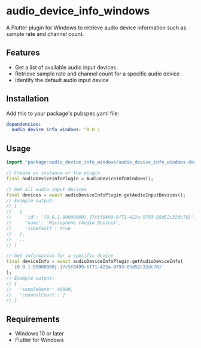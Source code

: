 # audio_device_info_windows

A Flutter plugin for Windows to retrieve audio device information such as sample rate and channel count.

## Features

- Get a list of available audio input devices
- Retrieve sample rate and channel count for a specific audio device
- Identify the default audio input device

## Installation

Add this to your package's pubspec.yaml file:

```yaml
dependencies:
  audio_device_info_windows: ^0.0.1
```

## Usage

```dart
import 'package:audio_device_info_windows/audio_device_info_windows.dart';

// Create an instance of the plugin
final audioDeviceInfoPlugin = AudioDeviceInfoWindows();

// Get all audio input devices
final devices = await audioDeviceInfoPlugin.getAudioInputDevices();
// Example output: 
// [
//   {
//     'id': '{0.0.1.00000000}.{7c5f8499-6f71-422a-9793-85d52c32dc78}',
//     'name': 'Microphone (Audio Device)',
//     'isDefault': true
//   },
//   ...
// ]

// Get information for a specific device
final deviceInfo = await audioDeviceInfoPlugin.getAudioDeviceInfo(
  '{0.0.1.00000000}.{7c5f8499-6f71-422a-9793-85d52c32dc78}'
);
// Example output:
// {
//   'sampleRate': 48000, 
//   'channelCount': 2
// }
```

## Requirements

- Windows 10 or later
- Flutter for Windows
